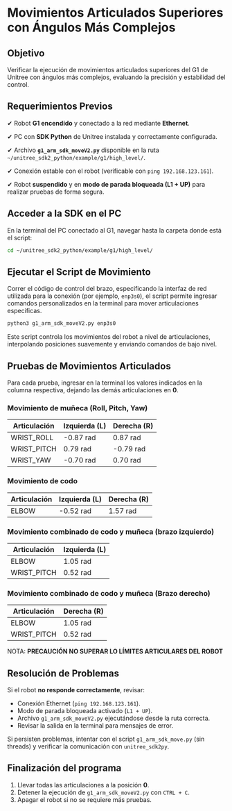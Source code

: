 # **Movimientos Articulados Superiores con Ángulos Más Complejos**

## **Objetivo**

Verificar la ejecución de movimientos articulados superiores del G1 de Unitree con ángulos más complejos, evaluando la precisión y estabilidad del control.

## **Requerimientos Previos**

✔ Robot **G1 encendido** y conectado a la red mediante **Ethernet**.

✔ PC con **SDK Python** de Unitree instalada y correctamente configurada.

✔ Archivo **`g1_arm_sdk_moveV2.py`** disponible en la ruta `~/unitree_sdk2_python/example/g1/high_level/`.

✔ Conexión estable con el robot (verificable con `ping 192.168.123.161`).

✔ Robot **suspendido** y en **modo de parada bloqueada (L1 + UP)** para realizar pruebas de forma segura.

## **Acceder a la SDK en el PC**

En la terminal del PC conectado al G1, navegar hasta la carpeta donde está el script:

```bash
cd ~/unitree_sdk2_python/example/g1/high_level/
```

## **Ejecutar el Script de Movimiento**

Correr el código de control del brazo, especificando la interfaz de red utilizada para la conexión (por ejemplo, `enp3s0`),  el script permite ingresar comandos personalizados en la terminal para mover articulaciones específicas.

```bash
python3 g1_arm_sdk_moveV2.py enp3s0
```

Este script controla los movimientos del robot a nivel de articulaciones, interpolando posiciones suavemente y enviando comandos de bajo nivel.

## **Pruebas de Movimientos Articulados**

Para cada prueba, ingresar en la terminal los valores indicados en la columna respectiva, dejando las demás articulaciones en **0**.

### **Movimiento de muñeca (Roll, Pitch, Yaw)**

| Articulación | Izquierda (L) | Derecha (R) |
| ------------- | ------------- | ----------- |
| WRIST\_ROLL   | -0.87 rad     | 0.87 rad    |
| WRIST\_PITCH  | 0.79 rad      | -0.79 rad   |
| WRIST\_YAW    | -0.70 rad     | 0.70 rad    |

### **Movimiento de codo**

| Articulación | Izquierda (L) | Derecha (R) |
| ------------- | ------------- | ----------- |
| ELBOW         | -0.52 rad     | 1.57 rad    |

### **Movimiento combinado de codo y muñeca (brazo izquierdo)**

| Articulación | Izquierda (L) |
| ------------- | ------------- |
| ELBOW         | 1.05 rad      |
| WRIST\_PITCH  | 0.52 rad      |

### **Movimiento combinado de codo y muñeca (Brazo derecho)**

| Articulación | Derecha (R) |
| ------------- | ----------- |
| ELBOW         | 1.05 rad    |
| WRIST\_PITCH  | 0.52 rad    |

NOTA: **PRECAUCIÓN NO SUPERAR LO LÍMITES ARTICULARES DEL ROBOT**

## **Resolución de Problemas**

Si el robot **no responde correctamente**, revisar:

* Conexión Ethernet (`ping 192.168.123.161`).
* Modo de parada bloqueada activado (`L1 + UP`).
* Archivo `g1_arm_sdk_moveV2.py` ejecutándose desde la ruta correcta.
* Revisar la salida en la terminal para mensajes de error.

Si persisten problemas, intentar con el script `g1_arm_sdk_move.py` (sin threads) y verificar la comunicación con `unitree_sdk2py`.

## **Finalización del programa**

1. Llevar todas las articulaciones a la posición **0**.
2. Detener la ejecución de `g1_arm_sdk_moveV2.py` con `CTRL + C`.
3. Apagar el robot si no se requiere más pruebas.

